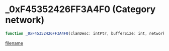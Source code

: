 # _0xF45352426FF3A4F0 (Category network)

```js
function _0xF45352426FF3A4F0(clanDesc: intPtr, bufferSize: int, networkHandle: intPtr): Array
```

[filename](_0xF45352426FF3A4F0_m.md ':include')